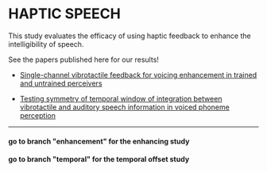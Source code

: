 # HAPTIC SPEECH

This study evaluates the efficacy of using haptic feedback to enhance the intelligibility of speech.

See the papers published here for our results!
- [Single-channel vibrotactile feedback for voicing enhancement in trained and untrained perceivers](https://asa.scitation.org/doi/abs/10.1121/1.5067937)

- [Testing symmetry of temporal window of integration between vibrotactile and auditory speech information in voiced phoneme perception](https://asa.scitation.org/doi/pdf/10.1121/1.5067938)

---

#### go to branch "enhancement" for the enhancing study
#### go to branch "temporal" for the temporal offset study
